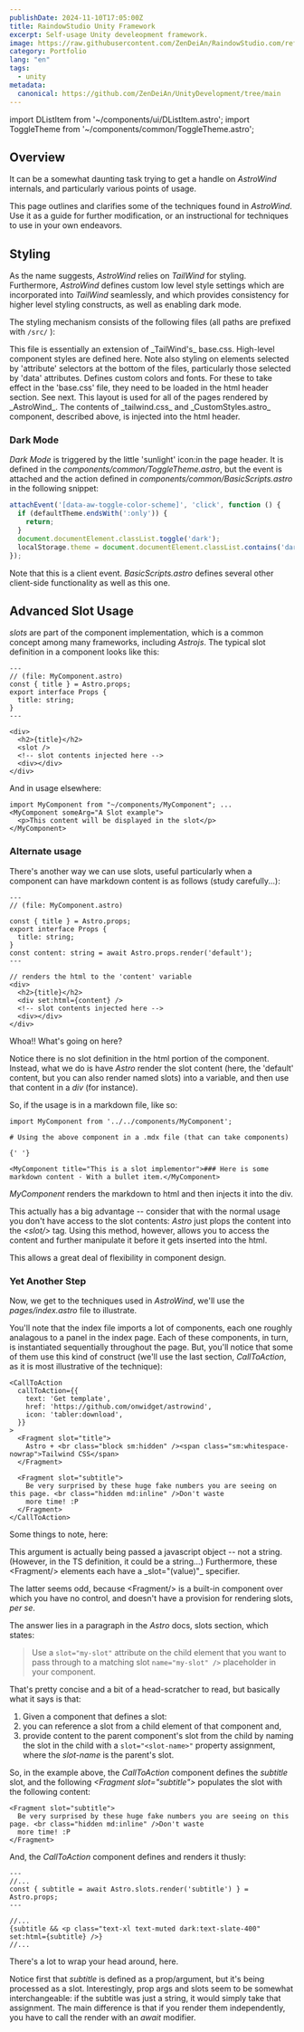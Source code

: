 ```yaml
---
publishDate: 2024-11-10T17:05:00Z
title: RaindowStudio Unity Framework
excerpt: Self-usage Unity develeopment framework.
image: https://raw.githubusercontent.com/ZenDeiAn/RaindowStudio.com/refs/heads/main/Image/Blog/RaindowStudioFramwork/Main.png
category: Portfolio
lang: "en"
tags:
  - unity
metadata:
  canonical: https://github.com/ZenDeiAn/UnityDevelopment/tree/main
---
```


import DListItem from '~/components/ui/DListItem.astro';
import ToggleTheme from '~/components/common/ToggleTheme.astro';

## Overview

It can be a somewhat daunting task trying to get a handle on _AstroWind_ internals, and particularly various points of usage.

This page outlines and clarifies some of the techniques found in _AstroWind_. Use it as a guide for further modification, or an instructional for techniques to use in your own endeavors.

## Styling

As the name suggests, _AstroWind_ relies on _TailWind_ for styling. Furthermore, _AstroWind_ defines custom low level style settings which are incorporated into _TailWind_ seamlessly, and which provides consistency for higher level styling constructs, as well as enabling dark mode.

The styling mechanism consists of the following files (all paths are prefixed with `/src/` ):

<DListItem dt="assets/styles/tailwind.css">
  This file is essentially an extension of _TailWind's_ base.css. High-level component styles are defined here. Note
  also styling on elements selected by 'attribute' selectors at the bottom of the files, particularly those selected by
  'data' attributes.
</DListItem>
<DListItem dt="components/CustomStyles.astro">
  Defines custom colors and fonts. For these to take effect in the 'base.css' file, they need to be loaded in the html
  header section. See next.
</DListItem>
<DListItem dt="layouts/Layout.astro">
  This layout is used for all of the pages rendered by _AstroWind_. The contents of _tailwind.css_ and
  _CustomStyles.astro_ component, described above, is injected into the html header.
</DListItem>

### Dark Mode

_Dark Mode_ is triggered by the little 'sunlight' icon:<ToggleTheme/>in the page header. It is defined in the _components/common/ToggleTheme.astro_, but the event is attached and the action defined in _components/common/BasicScripts.astro_ in the following snippet:

```javascript
attachEvent('[data-aw-toggle-color-scheme]', 'click', function () {
  if (defaultTheme.endsWith(':only')) {
    return;
  }
  document.documentElement.classList.toggle('dark');
  localStorage.theme = document.documentElement.classList.contains('dark') ? 'dark' : 'light';
});
```

Note that this is a client event. _BasicScripts.astro_ defines several other client-side functionality as well as this one.

## Advanced Slot Usage

_slots_ are part of the component implementation, which is a common concept among many frameworks, including _Astrojs_. The typical slot definition in a component looks like this:

```astro
---
// (file: MyComponent.astro)
const { title } = Astro.props;
export interface Props {
  title: string;
}
---

<div>
  <h2>{title}</h2>
  <slot />
  <!-- slot contents injected here -->
  <div></div>
</div>
```

And in usage elsewhere:

```astro
import MyComponent from "~/components/MyComponent"; ...
<MyComponent someArg="A Slot example">
  <p>This content will be displayed in the slot</p>
</MyComponent>
```

### Alternate usage

There's another way we can use slots, useful particularly when a component can have markdown content is as follows (study carefully...):

```astro
---
// (file: MyComponent.astro)

const { title } = Astro.props;
export interface Props {
  title: string;
}
const content: string = await Astro.props.render('default');
---

// renders the html to the 'content' variable
<div>
  <h2>{title}</h2>
  <div set:html={content} />
  <!-- slot contents injected here -->
  <div></div>
</div>
```

Whoa!! What's going on here?

Notice there is no slot definition in the html portion of the component. Instead, what we do is have _Astro_ render the slot content (here, the 'default' content, but you can also render named slots) into a variable, and then use that content in a _div_ (for instance).

So, if the usage is in a markdown file, like so:

```mdx
import MyComponent from '../../components/MyComponent';

# Using the above component in a .mdx file (that can take components)

{' '}

<MyComponent title="This is a slot implementor">### Here is some markdown content - With a bullet item.</MyComponent>
```

_MyComponent_ renders the markdown to html and then injects it into the div.

This actually has a big advantage -- consider that with the normal usage you don't have access to the slot contents: _Astro_ just plops the content into the _&lt;slot/&gt;_ tag. Using this method, however, allows you to access the content and further manipulate it before it gets inserted into the html.

This allows a great deal of flexibility in component design.

### Yet Another Step

Now, we get to the techniques used in _AstroWind_, we'll use the _pages/index.astro_ file to illustrate.

You'll note that the index file imports a lot of components, each one roughly analagous to a panel in the index page. Each of these components, in turn, is instantiated sequentially throughout the page. But, you'll notice that some of them use this kind of construct (we'll use the last section, _CallToAction_, as it is most illustrative of the technique):

```astro
<CallToAction
  callToAction={{
    text: 'Get template',
    href: 'https://github.com/onwidget/astrowind',
    icon: 'tabler:download',
  }}
>
  <Fragment slot="title">
    Astro + <br class="block sm:hidden" /><span class="sm:whitespace-nowrap">Tailwind CSS</span>
  </Fragment>

  <Fragment slot="subtitle">
    Be very surprised by these huge fake numbers you are seeing on this page. <br class="hidden md:inline" />Don't waste
    more time! :P
  </Fragment>
</CallToAction>
```

Some things to note, here:

<DListItem dt="The <em>callToAction</em> argument">
  This argument is actually being passed a javascript object -- not a string. (However, in the TS definition, it could
  be a string...)
</DListItem>
<DListItem dt="There are several <em>Fragment</em> children">
  Furthermore, these &lt;Fragment/&gt; elements each have a _slot="(value)"_ specifier.
</DListItem>

The latter seems odd, because &lt;Fragment/&gt; is a built-in component over which you have no control, and doesn't have a provision for rendering slots, <em>per se</em>.

The answer lies in a paragraph in the _Astro_ docs, slots section, which states:

> Use a `slot="my-slot"` attribute on the child element that you want to pass through to a matching slot `name="my-slot" />` placeholder in your component.

That's pretty concise and a bit of a head-scratcher to read, but basically what it says is that:

1. Given a component that defines a slot:
1. you can reference a slot from a child element of that component and,
1. provide content to the parent component's slot from the child by naming the slot in the child with a `slot="<slot-name>"` property assignment, where the _slot-name_ is the parent's slot.

So, in the example above, the _CallToAction_ component defines the _subtitle_ slot, and the following _&lt;Fragment slot="subtitle"&gt;_ populates the slot with the following content:

```astro
<Fragment slot="subtitle">
  Be very surprised by these huge fake numbers you are seeing on this page. <br class="hidden md:inline" />Don't waste
  more time! :P
</Fragment>
```

And, the _CallToAction_ component defines and renders it thusly:

```astro
---
//...
const { subtitle = await Astro.slots.render('subtitle') } = Astro.props;
---

//...
{subtitle && <p class="text-xl text-muted dark:text-slate-400" set:html={subtitle} />}
//...
```

There's a lot to wrap your head around, here.

Notice first that _subtitle_ is defined as a prop/argument, but it's being processed as a slot. Interestingly, prop args and slots seem to be somewhat interchangeable: if the subtitle was just a string, it would simply take that assignment. The main difference is that if you render them independently, you have to call the render with an _await_ modifier.
